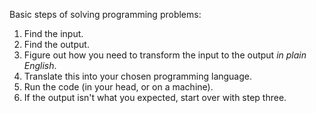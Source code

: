 Basic steps of solving programming problems:

1. Find the input.
1. Find the output.
1. Figure out how you need to transform the input to the output _in plain English_.
1. Translate this into your chosen programming language.
1. Run the code (in your head, or on a machine).
1. If the output isn't what you expected, start over with step three.

